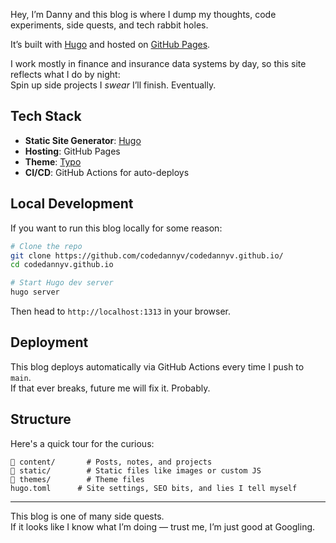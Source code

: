 Hey, I’m Danny and this blog is where I dump my thoughts, code experiments, side quests, and tech rabbit holes. 

It’s built with [Hugo](https://gohugo.io/) and hosted on [GitHub Pages](https://pages.github.com/).

I work mostly in finance and insurance data systems by day, so this site reflects what I do by night:  
Spin up side projects I *swear* I’ll finish. Eventually.

## Tech Stack

- **Static Site Generator**: [Hugo](https://gohugo.io/)  
- **Hosting**: GitHub Pages  
- **Theme**: [Typo](https://github.com/tomfran/typo)  
- **CI/CD**: GitHub Actions for auto-deploys  

## Local Development

If you want to run this blog locally for some reason:

```bash
# Clone the repo
git clone https://github.com/codedannyv/codedannyv.github.io/
cd codedannyv.github.io

# Start Hugo dev server
hugo server
```

Then head to `http://localhost:1313` in your browser.

## Deployment

This blog deploys automatically via GitHub Actions every time I push to `main`.  
If that ever breaks, future me will fix it. Probably.

## Structure

Here's a quick tour for the curious:

```
📁 content/       # Posts, notes, and projects
📁 static/        # Static files like images or custom JS
📁 themes/        # Theme files
hugo.toml      # Site settings, SEO bits, and lies I tell myself
```

---

This blog is one of many side quests.  
If it looks like I know what I’m doing — trust me, I’m just good at Googling.

```
